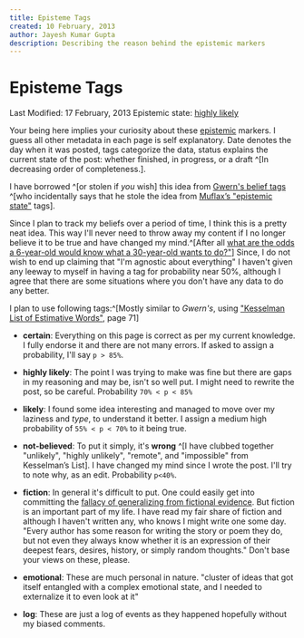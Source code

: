 ```yaml
---
title: Episteme Tags
created: 10 February, 2013 
author: Jayesh Kumar Gupta
description: Describing the reason behind the epistemic markers
---
```


Episteme Tags
=============

<div class="soft">
<span class="align_left"> Last Modified: 17 February, 2013 </span><span class="align_right"> Epistemic state: <a href="">highly likely</a></span>
</div>

Your being here implies your curiosity about these [epistemic](http://en.wikipedia.org/wiki/Epistemology) markers. I guess all other metadata in each page is self explanatory. Date denotes the day when it was posted, tags categorize the data, status explains the current state of the post: whether finished, in progress, or a draft ^[In decreasing order of completeness.].

I have borrowed ^[or stolen if _you_ wish] this idea from [Gwern's belief tags](http://gwern.net) ^[who incidentally says that he stole the idea from [ Muflax’s "epistemic state"](http://muflax.com/episteme/) tags].

Since I plan to track my beliefs over a period of time, I think this is a pretty neat idea. This way I'll never need to throw away my content if I no longer believe it to be true and have changed my mind.^[After all [what are the odds a 6-year-old would know what a 30-year-old wants to do?"](http://www.qwantz.com/index.php?comic=2366)] Since, I do not wish to end up claiming that "I'm agnostic about everything" I haven't given any leeway to myself in having a tag for probability near 50%, although I agree that there are some situations where you don't have any data to do any better.

I plan to use following tags:^[Mostly similar to _Gwern's_, using ["Kesselman List of Estimative Words"](http://www.scip.org/files/Resources/Kesselman-Verbal-Probability-Expressions.pdf), page 71]

   -  **certain**: Everything on this page is correct as per my current knowledge. I fully endorse it and there are not many errors. If asked to assign a probability, I'll say `p > 85%`.

   -  **highly likely**: The point I was trying to make was fine but there are gaps in my reasoning and may be, isn't so well put. I might need to rewrite the post, so be careful. Probability `70% < p < 85%`

   -  **likely**: I found some idea interesting and managed to move over my laziness and _type_, to understand it better. I assign a medium high probability of `55% < p < 70%` to it being true.

   -  **not-believed**: To put it simply, it's **wrong** ^[I have clubbed together "unlikely", "highly unlikely", "remote", and "impossible" from Kesselman’s List]. I have changed my mind since I wrote the post. I'll try to note why, as an edit. Probability `p<40%`. 
   
   -  **fiction**: In general it's difficult to put. One could easily get into committing the [fallacy of generalizing from fictional evidence](http://lesswrong.com/lw/k9/the_logical_fallacy_of_generalization_from/). But fiction is an important part of my life. I have read my fair share of fiction and although I haven't written any, who knows I might write one some day. "Every author has some reason for writing the story or poem they do, but not even they always know whether it is an expression of their deepest fears, desires, history, or simply random thoughts." Don't base your views on these, please.

   -  **emotional**: These are much personal in nature. "cluster of ideas that got itself entangled with a complex emotional state, and I needed to externalize it to even look at it"

   -  **log**: These are just a log of events as they happened hopefully without my biased comments.
